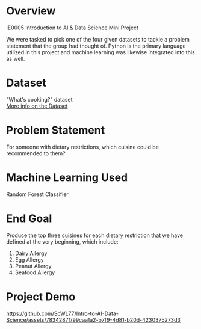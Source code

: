 # Overview
IE0005 Introduction to AI &amp; Data Science Mini Project

We were tasked to pick one of the four given datasets to tackle a problem statement that the group had thought of. Python is the primary language utilized in this project and machine learning was likewise integrated into this as well.

# Dataset
"What's cooking?" dataset  
[More info on the Dataset](https://www.kaggle.com/competitions/whats-cooking/data)
  
# Problem Statement
For someone with dietary restrictions, which cuisine could be recommended to them?

# Machine Learning Used
Random Forest Classifier

# End Goal
Produce the top three cuisines for each dietary restriction that we have defined at the very beginning, which include:
1) Dairy Allergy
2) Egg Allergy
3) Peanut Allergy
4) Seafood Allergy

# Project Demo

https://github.com/ScWL77/Intro-to-AI-Data-Science/assets/78342871/99caa1a2-b7f9-4d81-b20d-4230375273d3


